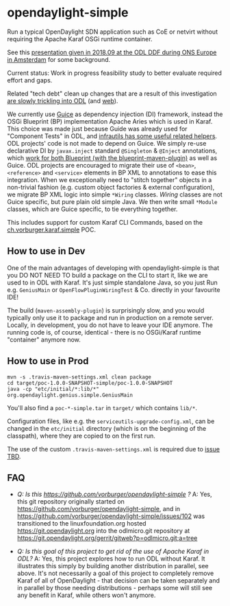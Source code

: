 # opendaylight-simple

Run a typical OpenDaylight SDN application such as CoE or netvirt without requiring the Apache Karaf OSGi runtime container.

See this [presentation given in 2018.09 at the ODL DDF during ONS Europe in Amsterdam](https://docs.google.com/presentation/d/14TM9oCn0nLo7RJAhAHglXM4P6oTxsVjJBfFE1wl1qJc) for some background.

Current status: Work in progress feasibility study to better evaluate required effort and gaps.

Related "tech debt" clean up changes that are a result of this investigation
[are slowly trickling into ODL](https://git.opendaylight.org/gerrit/#/q/topic:simple-dist) (and [web](https://git.opendaylight.org/gerrit/#/q/topic:simple-dist_web)).

We currently use [Guice](https://github.com/google/guice) as dependency injection (DI) framework, instead the OSGi Blueprint (BP) implementation Apache Aries which is used in Karaf.  This choice was made just because Guide was already used for "Component Tests" in ODL, and [infrautils has some useful related helpers](https://wiki.opendaylight.org/view/BestPractices/Component_Tests).  ODL projects' code is not made to depend on Guice.  We simply re-use declarative DI by `javax.inject` standard `@Singleton` & `@Inject` annotations, which [work for both Blueprint (with the blueprint-maven-plugin)](https://wiki.opendaylight.org/view/BestPractices/DI_Guidelines) as well as Guice.  ODL projects are encouraged to migrate their use of `<bean>`, `<reference>` and `<service>` elements in BP XML to annotations to ease this integration.  When we exceptionally need to "stitch together" objects in a non-trivial fashion (e.g. custom object factories & external configuration), we migrate BP XML logic into simple `*Wiring` classes.  _Wiring_ classes are not Guice specific, but pure plain old simple Java.  We then write small `*Module` classes, which are Guice specific, to tie everything together.

This includes support for custom Karaf CLI Commands, based on the [ch.vorburger.karaf.simple](https://github.com/vorburger/ch.vorburger.karaf.simple) POC.


## How to use in Dev

 One of the main advantages of developing with opendaylight-simple is that you DO NOT NEED TO build a package on the CLI to start it, like we are used to in ODL with Karaf.  It's just simple standalone Java, so you just Run e.g. `GeniusMain` or `OpenFlowPluginWiringTest` & Co. directly in your favourite IDE!

 The build (`maven-assembly-plugin`) is surprisingly slow, and you would typically only use it to package and run in production on a remote server.  Locally, in development, you do not have to leave your IDE anymore.  The running code is, of course, identical - there is no OSGi/Karaf runtime "container" anymore now.


## How to use in Prod

    mvn -s .travis-maven-settings.xml clean package
    cd target/poc-1.0.0-SNAPSHOT-simple/poc-1.0.0-SNAPSHOT
    java -cp "etc/initial/*:lib/*" org.opendaylight.genius.simple.GeniusMain

You'll also find a `poc-*-simple.tar` in `target/` which contains `lib/*`.

Configuration files, like e.g. the `serviceutils-upgrade-config.xml`, can be changed in the `etc/initial` directory (which is on the beginning of the classpath), where they are copied to on the first run.

The use of the custom `.travis-maven-settings.xml` is required due to [issue TBD](https://github.com/vorburger/opendaylight-simple/issues/37).


## FAQ

* _Q: Is this https://github.com/vorburger/opendaylight-simple ?_ A: Yes, this git repository originally started on https://github.com/vorburger/opendaylight-simple, and in https://github.com/vorburger/opendaylight-simple/issues/102 was transitioned to the linuxfoundation.org hosted https://git.opendaylight.org into the odlmicro.git repository at https://git.opendaylight.org/gerrit/gitweb?p=odlmicro.git;a=tree

* _Q: Is this goal of this project to get rid of the use of Apache Karaf in ODL?_ A: Yes, this project explores how to run ODL without Karaf.  It illustrates this simply by building another distribution in parallel, see above.  It's not necessarily a goal of this project to completely remove Karaf of all of OpenDaylight - that decision can be taken separately and in parallel by those needing distributions - perhaps some will still see any benefit in Karaf, while others won't anymore.
